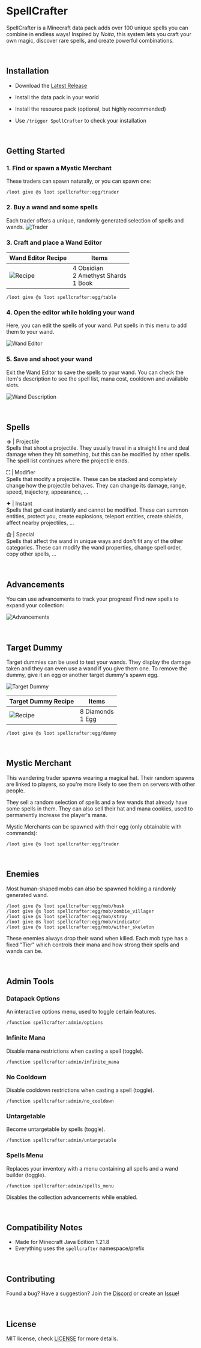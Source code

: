 # SpellCrafter

SpellCrafter is a Minecraft data pack adds over 100 unique spells you can combine in endless ways! Inspired by _Noita_, this system lets you craft your own magic, discover rare spells, and create powerful combinations.





<br>

## Installation

- Download the [Latest Release](https://github.com/Ivaynn/SpellCrafter/releases)

- Install the data pack in your world

- Install the resource pack (optional, but highly recommended)

- Use `/trigger SpellCrafter` to check your installation





<br>

## Getting Started



### 1. Find or spawn a Mystic Merchant

These traders can spawn naturally, or you can spawn one:

```
/loot give @s loot spellcrafter:egg/trader
```



### 2. Buy a wand and some spells

Each trader offers a unique, randomly generated selection of spells and wands.
![Trader](./docs/trader.png)



### 3. Craft and place a Wand Editor

| Wand Editor Recipe | Items |
| -- | -- |
| ![Recipe](./docs/recipe_table.png) | 4 Obsidian <br/> 2 Amethyst Shards <br/> 1 Book

```
/loot give @s loot spellcrafter:egg/table
```



### 4. Open the editor while holding your wand

Here, you can edit the spells of your wand. Put spells in this menu to add them to your wand.

![Wand Editor](./docs/wand_editor.png)



### 5. Save and shoot your wand

Exit the Wand Editor to save the spells to your wand. You can check the item's description to see the spell list, mana cost, cooldown and available slots.

![Wand Description](./docs/wand_description.png)





<br>

## Spells


**→** | Projectile
\
Spells that shoot a projectile. They usually travel in a straight line and deal damage when they hit something, but this can be modified by other spells. The spell list continues where the projectile ends.


**⛶** | Modifier
\
Spells that modify a projectile. These can be stacked and completely change how the projectile behaves. They can change its damage, range, speed, trajectory, appearance, ...


**✦** | Instant
\
Spells that get cast instantly and cannot be modified. These can summon entities, protect you, create explosions, teleport entities, create shields, affect nearby projectiles, ...


**⚝** | Special
\
Spells that affect the wand in unique ways and don't fit any of the other categories. These can modify the wand properties, change spell order, copy other spells, ...





<br>

## Advancements

You can use advancements to track your progress! Find new spells to expand your collection:

![Advancements](./docs/advancements.png)





<br>

## Target Dummy

Target dummies can be used to test your wands. They display the damage taken and they can even use a wand if you give them one. To remove the dummy, give it an egg or another target dummy's spawn egg.

![Target Dummy](./docs/target_dummy.png)


| Target Dummy Recipe | Items |
| -- | -- |
| ![Recipe](./docs/recipe_dummy.png) | 8 Diamonds <br/> 1 Egg

```
/loot give @s loot spellcrafter:egg/dummy
```





<br>

## Mystic Merchant

This wandering trader spawns wearing a magical hat. Their random spawns are linked to players, so you're more likely to see them on servers with other people.

They sell a random selection of spells and a few wands that already have some spells in them. They can also sell their hat and mana cookies, used to permanently increase the player's mana.

Mystic Merchants can be spawned with their egg (only obtainable with commands):

```
/loot give @s loot spellcrafter:egg/trader
```





<br>

## Enemies

Most human-shaped mobs can also be spawned holding a randomly generated wand.

```
/loot give @s loot spellcrafter:egg/mob/husk
/loot give @s loot spellcrafter:egg/mob/zombie_villager
/loot give @s loot spellcrafter:egg/mob/stray
/loot give @s loot spellcrafter:egg/mob/vindicator
/loot give @s loot spellcrafter:egg/mob/wither_skeleton
```

These enemies always drop their wand when killed. Each mob type has a fixed "Tier" which controls their mana and how strong their spells and wands can be.





<br>

## Admin Tools

### Datapack Options
An interactive options menu, used to toggle certain features.
```
/function spellcrafter:admin/options
```



### Infinite Mana
Disable mana restrictions when casting a spell (toggle).
```
/function spellcrafter:admin/infinite_mana
```



### No Cooldown
Disable cooldown restrictions when casting a spell (toggle).
```
/function spellcrafter:admin/no_cooldown
```



### Untargetable
Become untargetable by spells (toggle).
```
/function spellcrafter:admin/untargetable
```



### Spells Menu
Replaces your inventory with a menu containing all spells and a wand builder (toggle).

```
/function spellcrafter:admin/spells_menu
```
Disables the collection advancements while enabled.





<br>

## Compatibility Notes

- Made for Minecraft Java Edition 1.21.8
- Everything uses the `spellcrafter` namespace/prefix





<br>

## Contributing

Found a bug? Have a suggestion? Join the [Discord](https://discord.gg/QAtc7ZgPxS) or create an [Issue](https://github.com/Ivaynn/SpellCrafter/issues)!



<br>

## License
MIT license, check [LICENSE](./LICENSE) for more details.
